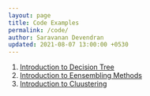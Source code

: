 ```yaml
---
layout: page
title: Code Examples
permalink: /code/
author: Saravanan Devendran
updated: 2021-08-07 13:00:00 +0530
---
```


1. [Introduction to Decision Tree](https://github.com/saransathy/pycode/tree/main/aiml/decision-tree)
2. [Introduction to Eensembling Methods](https://github.com/saransathy/pycode/tree/main/aiml/emsemble-methods)
3. [Introduction to Cluustering](https://github.com/saransathy/pycode/tree/main/aiml/clustering-intro)
